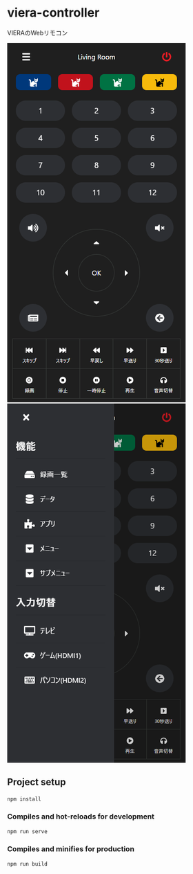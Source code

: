 # viera-controller
VIERAのWebリモコン

![](images/controller.png)
![](images/controller_menu.png)

## Project setup
```
npm install
```

### Compiles and hot-reloads for development
```
npm run serve
```

### Compiles and minifies for production
```
npm run build
```
